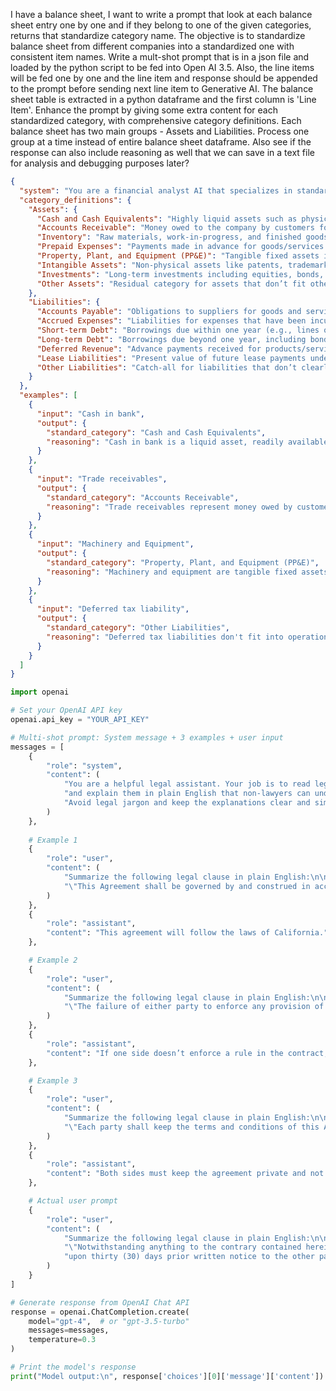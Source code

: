 I have a balance sheet, I want to write a prompt that look at each balance sheet entry one by one and if they belong to one of the given categories, returns that standardize category name. The objective is to standardize balance sheet from different companies into a standardized one with consistent item names. Write a mult-shot prompt that is in a json file and loaded by the python script to be fed into Open AI 3.5. Also, the line items will be fed one by one and the line item and response should be appended to the prompt before sending next line item to Generative AI. The balance sheet table is extracted in a python dataframe and the first column is 'Line Item'. Enhance the prompt by giving some extra content for each standardized category, with comprehensive category definitions. Each balance sheet has two main groups - Assets and Liabilities. Process one group at a time instead of entire balance sheet dataframe. Also see if the response can also include reasoning as well that we can save in a text file for analysis and debugging purposes later?

```json
{
  "system": "You are a financial analyst AI that specializes in standardizing balance sheet line items from various formats into a consistent chart of accounts. You will receive one balance sheet line item at a time, and your task is to return the best-matching standardized category name along with a short reasoning for your classification. Respond in JSON format: {\"standard_category\": \"...\", \"reasoning\": \"...\"}. Only use the categories defined below. Do not invent new ones.",
  "category_definitions": {
    "Assets": {
      "Cash and Cash Equivalents": "Highly liquid assets such as physical cash, bank deposits, money market funds, and short-term government bonds.",
      "Accounts Receivable": "Money owed to the company by customers for goods or services delivered.",
      "Inventory": "Raw materials, work-in-progress, and finished goods held for sale.",
      "Prepaid Expenses": "Payments made in advance for goods/services to be received in the future (e.g., insurance, rent).",
      "Property, Plant, and Equipment (PP&E)": "Tangible fixed assets including buildings, machinery, and land.",
      "Intangible Assets": "Non-physical assets like patents, trademarks, goodwill, and software.",
      "Investments": "Long-term investments including equities, bonds, and joint ventures not classified as cash equivalents.",
      "Other Assets": "Residual category for assets that don’t fit other definitions clearly (e.g., deferred tax assets, security deposits)."
    },
    "Liabilities": {
      "Accounts Payable": "Obligations to suppliers for goods and services received but not yet paid for.",
      "Accrued Expenses": "Liabilities for expenses that have been incurred but not yet paid (e.g., wages, utilities).",
      "Short-term Debt": "Borrowings due within one year (e.g., lines of credit, bank loans).",
      "Long-term Debt": "Borrowings due beyond one year, including bonds and long-term loans.",
      "Deferred Revenue": "Advance payments received for products/services not yet delivered.",
      "Lease Liabilities": "Present value of future lease payments under IFRS 16 or ASC 842.",
      "Other Liabilities": "Catch-all for liabilities that don’t clearly fit into other categories (e.g., deferred tax liabilities, asset retirement obligations)."
    }
  },
  "examples": [
    {
      "input": "Cash in bank",
      "output": {
        "standard_category": "Cash and Cash Equivalents",
        "reasoning": "Cash in bank is a liquid asset, readily available for use, fitting the definition of cash equivalents."
      }
    },
    {
      "input": "Trade receivables",
      "output": {
        "standard_category": "Accounts Receivable",
        "reasoning": "Trade receivables represent money owed by customers, aligning with Accounts Receivable."
      }
    },
    {
      "input": "Machinery and Equipment",
      "output": {
        "standard_category": "Property, Plant, and Equipment (PP&E)",
        "reasoning": "Machinery and equipment are tangible fixed assets used in operations."
      }
    },
    {
      "input": "Deferred tax liability",
      "output": {
        "standard_category": "Other Liabilities",
        "reasoning": "Deferred tax liabilities don't fit into operational liabilities and are long-term obligations."
      }
    }
  ]
}
```


```py
import openai

# Set your OpenAI API key
openai.api_key = "YOUR_API_KEY"

# Multi-shot prompt: System message + 3 examples + user input
messages = [
    {
        "role": "system",
        "content": (
            "You are a helpful legal assistant. Your job is to read legal clauses "
            "and explain them in plain English that non-lawyers can understand. "
            "Avoid legal jargon and keep the explanations clear and simple."
        )
    },
    
    # Example 1
    {
        "role": "user",
        "content": (
            "Summarize the following legal clause in plain English:\n\n"
            "\"This Agreement shall be governed by and construed in accordance with the laws of the State of California.\""
        )
    },
    {
        "role": "assistant",
        "content": "This agreement will follow the laws of California."
    },

    # Example 2
    {
        "role": "user",
        "content": (
            "Summarize the following legal clause in plain English:\n\n"
            "\"The failure of either party to enforce any provision of this Agreement shall not be construed as a waiver of such provision.\""
        )
    },
    {
        "role": "assistant",
        "content": "If one side doesn’t enforce a rule in the contract, it doesn’t mean they give up the right to do it later."
    },

    # Example 3
    {
        "role": "user",
        "content": (
            "Summarize the following legal clause in plain English:\n\n"
            "\"Each party shall keep the terms and conditions of this Agreement confidential and shall not disclose any such information to third parties.\""
        )
    },
    {
        "role": "assistant",
        "content": "Both sides must keep the agreement private and not share its details with others."
    },

    # Actual user prompt
    {
        "role": "user",
        "content": (
            "Summarize the following legal clause in plain English:\n\n"
            "\"Notwithstanding anything to the contrary contained herein, either party may terminate this Agreement "
            "upon thirty (30) days prior written notice to the other party.\""
        )
    }
]

# Generate response from OpenAI Chat API
response = openai.ChatCompletion.create(
    model="gpt-4",  # or "gpt-3.5-turbo"
    messages=messages,
    temperature=0.3
)

# Print the model's response
print("Model output:\n", response['choices'][0]['message']['content'])
```
